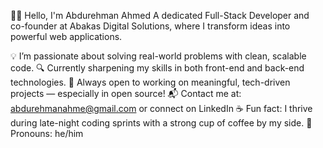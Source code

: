 👨‍💻 Hello, I'm Abdurehman Ahmed
A dedicated Full-Stack Developer and co-founder at Abakas Digital Solutions, where I transform ideas into powerful web applications.

💡 I’m passionate about solving real-world problems with clean, scalable code.
🔍 Currently sharpening my skills in both front-end and back-end technologies.
🤝 Always open to working on meaningful, tech-driven projects — especially in open source!
📬 Contact me at: abdurehmanahme@gmail.com or connect on LinkedIn
☕ Fun fact: I thrive during late-night coding sprints with a strong cup of coffee by my side.
👤 Pronouns: he/him
